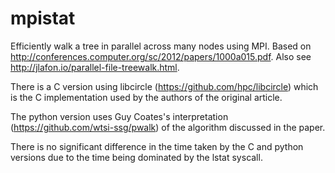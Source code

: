 mpistat
=======
Efficiently walk a tree in parallel across many nodes using MPI. Based on http://conferences.computer.org/sc/2012/papers/1000a015.pdf. Also see http://jlafon.io/parallel-file-treewalk.html.

There is a C version using libcircle (https://github.com/hpc/libcircle) which is the C implementation used by the authors of the original article.

The python version uses Guy Coates's interpretation (https://github.com/wtsi-ssg/pwalk) of the algorithm discussed in the paper.

There is no significant difference in the time taken by the C and python versions due to the time being dominated by the lstat syscall.
